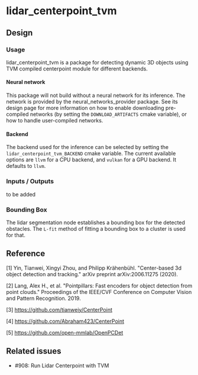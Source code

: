 # lidar_centerpoint_tvm

## Design

### Usage

lidar_centerpoint_tvm is a package for detecting dynamic 3D objects using TVM compiled centerpoint module for different backends.

#### Neural network

This package will not build without a neural network for its inference.
The network is provided by the neural_networks_provider package.
See its design page for more information on how to enable downloading pre-compiled networks (by setting the `DOWNLOAD_ARTIFACTS` cmake variable), or how to handle user-compiled networks.

#### Backend

The backend used for the inference can be selected by setting the `lidar_centerpoint_tvm_BACKEND` cmake variable.
The current available options are `llvm` for a CPU backend, and `vulkan` for a GPU backend.
It defaults to `llvm`.

### Inputs / Outputs
to be added

### Bounding Box

The lidar segmentation node establishes a bounding box for the detected obstacles.
The `L-fit` method of fitting a bounding box to a cluster is used for that.

## Reference

[1] Yin, Tianwei, Xingyi Zhou, and Philipp Krähenbühl. "Center-based 3d object detection and tracking." arXiv preprint arXiv:2006.11275 (2020).

[2] Lang, Alex H., et al. "Pointpillars: Fast encoders for object detection from point clouds." Proceedings of the IEEE/CVF Conference on Computer Vision and Pattern Recognition. 2019.

[3] <https://github.com/tianweiy/CenterPoint>

[4] <https://github.com/Abraham423/CenterPoint>

[5] <https://github.com/open-mmlab/OpenPCDet>

## Related issues

<!-- Required -->

- #908: Run Lidar Centerpoint with TVM